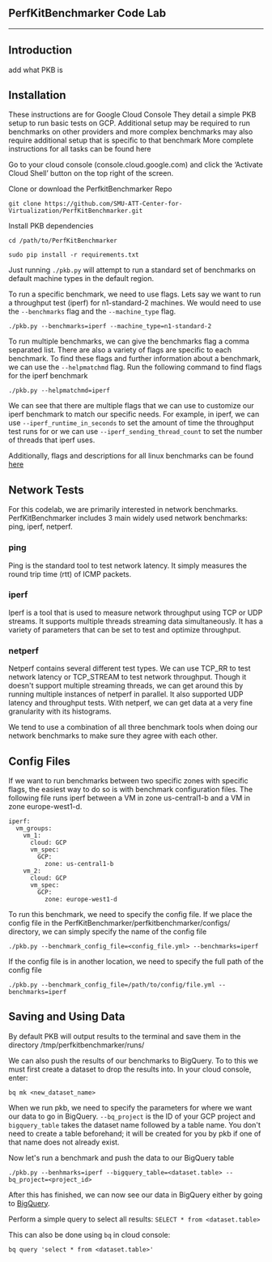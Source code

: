 PerfKitBenchmarker Code Lab
--------------
--------------
## Introduction
add what PKB is

## Installation
These instructions are for Google Cloud Console
They detail a simple PKB setup to run basic tests on GCP. Additional setup may be required to run benchmarks on other providers and more complex benchmarks may also require additional setup that is specific to that benchmark
More complete instructions for all tasks can be found here

Go to your cloud console (console.cloud.google.com) and click the ‘Activate Cloud Shell’ button on the top right of the screen.

Clone or download the PerfkitBenchmarker Repo

    git clone https://github.com/SMU-ATT-Center-for-Virtualization/PerfKitBenchmarker.git

Install PKB dependencies

    cd /path/to/PerfKitBenchmarker
    
    sudo pip install -r requirements.txt

Just running `./pkb.py` will attempt to run a standard set of benchmarks on default machine types in the default region.

To run a specific benchmark, we need to use flags. Lets say we want to run a throughput test (iperf) for n1-standard-2 machines. We would need to use the `--benchmarks` flag and the `--machine_type` flag.

    ./pkb.py --benchmarks=iperf --machine_type=n1-standard-2
    
To run multiple benchmarks, we can give the benchmarks flag a comma separated list.
There are also a variety of flags are specific to each benchmark. To find these flags and further information about a benchmark, we can use the `--helpmatchmd` flag. Run the following command to find flags for the iperf benchmark

    ./pkb.py --helpmatchmd=iperf
    
We can see that there are multiple flags that we can use to customize our iperf benchmark to match our specific needs. For example, in iperf, we can use `--iperf_runtime_in_seconds` to set the amount of time the throughput test runs for or we can use `--iperf_sending_thread_count` to set the number of threads that iperf uses.

Additionally, flags and descriptions for all linux benchmarks can be found [here](https://github.com/SMU-ATT-Center-for-Virtualization/PerfKitBenchmarker/blob/master/testsuite_docs/linux_benchmarks.md)

## Network Tests

For this codelab, we are primarily interested in network benchmarks. PerfKitBenchmarker includes 3 main widely used network benchmarks: ping, iperf, netperf.

### ping
Ping is the standard tool to test network latency. It simply measures the round trip time (rtt) of ICMP packets.

### iperf
Iperf is a tool that is used to measure network throughput using TCP or UDP streams. It supports multiple threads streaming data simultaneously. It has a variety of parameters that can be set to test and optimize throughput. 

### netperf
Netperf contains several different test types. We can use TCP_RR to test network latency or TCP_STREAM to test network throughput. Though it doesn't support multiple streaming threads, we can get around this by running multiple instances of netperf in parallel. It also supported UDP latency and throughput tests. With netperf, we can get data at a very fine granularity with its histograms.

We tend to use a combination of all three benchmark tools when doing our network benchmarks to make sure they agree with each other.

## Config Files

If we want to run benchmarks between two specific zones with specific flags, the easiest way to do so is with benchmark configuration files. The following file runs iperf between a VM in zone us-central1-b and a VM in zone europe-west1-d.

    iperf:
      vm_groups:
        vm_1:
          cloud: GCP
          vm_spec:
            GCP: 
              zone: us-central1-b
        vm_2:
          cloud: GCP
          vm_spec:
            GCP: 
              zone: europe-west1-d

To run this benchmark, we need to specify the config file. If we place the config file in the PerfKitBenchmarker/perfkitbenchmarker/configs/ directory, we can simply specify the name of the config file

    ./pkb.py --benchmark_config_file=<config_file.yml> --benchmarks=iperf
    
If the config file is in another location, we need to specify the full path of the config file
 
    ./pkb.py --benchmark_config_file=/path/to/config/file.yml --benchmarks=iperf

## Saving and Using Data

By default PKB will output results to the terminal and save them in the directory /tmp/perfkitbenchmarker/runs/

We can also push the results of our benchmarks to BigQuery. To to this we must first create a dataset to drop the results into. In your cloud console, enter:

    bq mk <new_dataset_name>

When we run pkb, we need to specify the parameters for where we want our data to go in BigQuery. `--bq_project` is the ID of your GCP project and `bigquery_table` takes the dataset name followed by a table name. You don't need to create a table beforehand; it will be created for you by pkb if one of that name does not already exist.

Now let's run a benchmark and push the data to our BigQuery table

    ./pkb.py --benhmarks=iperf --bigquery_table=<dataset.table> --bq_project=<project_id>
    
After this has finished, we can now see our data in BigQuery either by going to [BigQuery](https://console.cloud.google.com/bigquery).

Perform a simple query to select all results: `SELECT * from <dataset.table>`

This can also be done using `bq` in cloud console:

    bq query 'select * from <dataset.table>'
    
 
